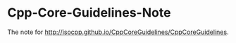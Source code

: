 # Cpp-Core-Guidelines-Note
The note for http://isocpp.github.io/CppCoreGuidelines/CppCoreGuidelines.
